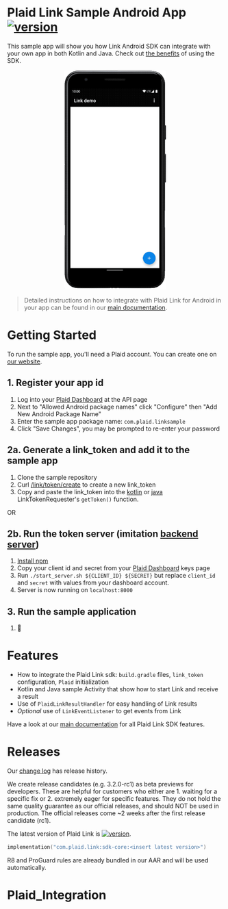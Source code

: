 # Plaid Link Sample Android App [![version][link-sdk-version]][link-sdk-url]
This sample app will show you how Link Android SDK can integrate with your own app in both Kotlin and Java. Check out [the benefits](./docs/sdk-vs-webview-comparison.md) of using the SDK. 


<p align="center">
  <img src="docs/link_demo.gif" loading="lazy" alt="Link demo gif" height="512" />
</p>

> Detailed instructions on how to integrate with Plaid Link for Android in your app can be found in our [main documentation][link-android-docs].

# Getting Started
To run the sample app, you'll need a Plaid account. You can create one on [our website][plaid-signup].

## 1. Register your app id
1. Log into your [Plaid Dashboard][plaid-dashboard-api] at the API page
2. Next to "Allowed Android package names" click "Configure" then "Add New Android Package Name"
3. Enter the sample app package name: `com.plaid.linksample`
4. Click "Save Changes", you may be prompted to re-enter your password

## 2a. Generate a link_token and add it to the sample app
1. Clone the sample repository
2. Curl [/link/token/create](https://plaid.com/docs/#create-link-token) to create a new link_token
3. Copy and paste the link_token into the [kotlin][get-link-token-kotlin] or [java][get-link-token-java] LinkTokenRequester's `getToken()` function.

OR

## 2b. Run the token server (imitation [backend server][link-quickstart])
1. [Install npm][npm-installation]
2. Copy your client id and secret from your [Plaid Dashboard][plaid-dashboard-keys] keys page
3. Run `./start_server.sh ${CLIENT_ID} ${SECRET}` but replace `client_id` and `secret` with values from your dashboard account.
4. Server is now running on `localhost:8000`

## 3. Run the sample application
1. 🚀

# Features
- How to integrate the Plaid Link sdk: `build.gradle` files, `link_token` configuration, `Plaid` initialization
- Kotlin and Java sample Activity that show how to start Link and receive a result
- Use of `PlaidLinkResultHandler` for easy handling of Link results
- _Optional_ use of `LinkEventListener` to get events from Link

Have a look at our [main documentation][link-android-docs] for all Plaid Link SDK features.

# Releases

Our [change log][changelog] has release history.	

We create release candidates (e.g. 3.2.0-rc1) as beta previews for developers. These are helpful for customers who either are 1. waiting for a specific fix or 2. extremely eager for specific features. They do not hold the same quality guarantee as our official releases, and should NOT be used in production. The official releases come ~2 weeks after the first release candidate (rc1).

The latest version of Plaid Link is [![version][link-sdk-version]][link-sdk-url].

```kotlin
implementation("com.plaid.link:sdk-core:<insert latest version>")
```

R8 and ProGuard rules are already bundled in our AAR and will be used automatically.





[link-sdk-version]: https://img.shields.io/bintray/v/plaid/link-android/com.plaid.link
[link-sdk-url]: https://bintray.com/plaid/link-android/com.plaid.link
[link-android-docs]: https://plaid.com/docs/link/android/
[plaid-signup]: https://dashboard.plaid.com/signup?email=
[plaid-dashboard-api]: https://dashboard.plaid.com/team/api
[plaid-dashboard-keys]: https://dashboard.plaid.com/team/keys
[changelog]: https://github.com/plaid/plaid-link-android/releases
[get-link-token-kotlin]: app/src/main/java/com/plaid/linksample/MainActivity.kt
[get-link-token-java]: app/src/main/java/com/plaid/linksample/MainActivityJava.java
[npm-installation]: https://docs.npmjs.com/downloading-and-installing-node-js-and-npm
[link-quickstart]: https://plaid.com/docs/quickstart/
# Plaid_Integration
